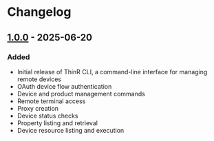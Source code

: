 # Changelog

## [1.0.0] - 2025-06-20

### Added

- Initial release of ThinR CLI, a command-line interface for managing remote devices
- OAuth device flow authentication
- Device and product management commands
- Remote terminal access
- Proxy creation
- Device status checks
- Property listing and retrieval
- Device resource listing and execution

[1.0.0]: https://github.com/Thin-Remote/thinr-cli/tag/1.0.0
